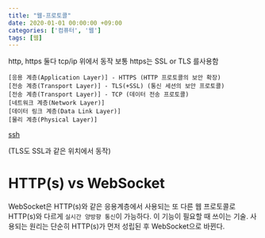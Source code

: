 ```yaml
---
title: "웹-프로토콜"
date: 2020-01-01 00:00:00 +09:00
categories: ['컴퓨터', '웹']
tags: [웹]
---
```


http, https 둘다 tcp/ip 위에서 동작
보통 https는 SSL or TLS 를사용함
```
[응용 계층(Application Layer)] - HTTPS (HTTP 프로토콜의 보안 확장)
[전송 계층(Transport Layer)] - TLS(+SSL) (통신 세션의 보안 프로토콜)
[전송 계층(Transport Layer)] - TCP (데이터 전송 프로토콜)
[네트워크 계층(Network Layer)]
[데이터 링크 계층(Data Link Layer)]
[물리 계층(Physical Layer)]
```

[ssh](https://github.com/worldbiomusic/Blog/assets/61288262/3487845e-9d34-4c0a-b04f-c0b189f80334)

(TLS도 SSL과 같은 위치에서 동작)

# HTTP(s) vs WebSocket
WebSocket은 HTTP(s)와 같은 응용계층에서 사용되는 또 다른 웹 프로토콜로 HTTP(s)와 다르게 `실시간 양방향 통신`이 가능하다. 이 기능이 필요할 때 쓰이는 기술. 사용되는 원리는 단순히 HTTP(s)가 먼저 성립된 후 WebSocket으로 바뀐다.